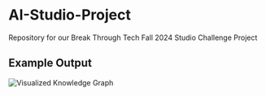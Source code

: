 # AI-Studio-Project

Repository for our Break Through Tech Fall 2024 Studio Challenge Project

## Example Output

![Visualized Knowledge Graph](./KnowledgeGraphPic.png)

